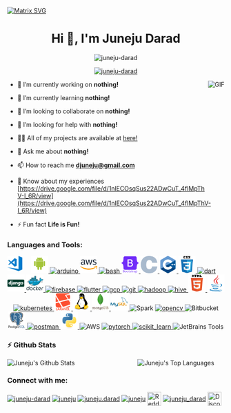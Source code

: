 [![Matrix SVG](https://raw.githubusercontent.com/rodrigograca31/rodrigograca31/master/matrix.svg)](https://www.youtube.com/watch?v=SDkAGkd4NLc) 

<h1 align="center">Hi 👋, I'm Juneju Darad</h1> 

<!--- <h3 align="center">A passionate learner from Bangladesh</h3> --->

<p align="center"> <img src="https://komarev.com/ghpvc/?username=juneju-darad&label=Profile%20views&color=0e75b6&style=flat" alt="juneju-darad" /> </p>

<p align="center"> <a href="https://github.com/ryo-ma/github-profile-trophy"><img src="https://github-profile-trophy.vercel.app/?username=juneju-darad" alt="juneju-darad" /></a> </p>

<img align="right" height="270px" alt="GIF" src="https://i.pinimg.com/originals/e4/26/70/e426702edf874b181aced1e2fa5c6cde.gif" />

- 🔭 I’m currently working on **nothing!**

- 🌱 I’m currently learning **nothing!**

- 👯 I’m looking to collaborate on **nothing!**

- 🤝 I’m looking for help with **nothing!**

- 👨‍💻 All of my projects are available at [here!](here!)

- 💬 Ask me about **nothing!**

- 📫 How to reach me **djuneju@gmail.com**

- 📄 Know about my experiences [https://drive.google.com/file/d/1nlECOsqSus22ADwCuT_4flMpThV-I_6R/view](https://drive.google.com/file/d/1nlECOsqSus22ADwCuT_4flMpThV-I_6R/view)

- ⚡ Fun fact **Life is Fun!**

<h3 align="left">Languages and Tools:</h3>
<p align="center"> <img align="left" alt="Visual Studio Code" width="35px" src="https://raw.githubusercontent.com/github/explore/80688e429a7d4ef2fca1e82350fe8e3517d3494d/topics/visual-studio-code/visual-studio-code.png" /> <a href="https://developer.android.com" target="_blank"> <img src="https://raw.githubusercontent.com/devicons/devicon/master/icons/android/android-original-wordmark.svg" alt="android" width="40" height="40"/> </a> <a href="https://www.arduino.cc/" target="_blank"> <img src="https://cdn.worldvectorlogo.com/logos/arduino-1.svg" alt="arduino" width="40" height="40"/> </a> <a href="https://aws.amazon.com" target="_blank"> <img src="https://raw.githubusercontent.com/devicons/devicon/master/icons/amazonwebservices/amazonwebservices-original-wordmark.svg" alt="aws" width="40" height="40"/> </a> <a href="https://www.gnu.org/software/bash/" target="_blank"> <img src="https://www.vectorlogo.zone/logos/gnu_bash/gnu_bash-icon.svg" alt="bash" width="40" height="40"/> </a> <a href="https://getbootstrap.com" target="_blank"> <img src="https://raw.githubusercontent.com/devicons/devicon/master/icons/bootstrap/bootstrap-plain-wordmark.svg" alt="bootstrap" width="40" height="40"/> </a> <a href="https://www.cprogramming.com/" target="_blank"> <img src="https://raw.githubusercontent.com/devicons/devicon/master/icons/c/c-original.svg" alt="c" width="40" height="40"/> </a> <a href="https://www.w3schools.com/cpp/" target="_blank"> <img src="https://raw.githubusercontent.com/devicons/devicon/master/icons/cplusplus/cplusplus-original.svg" alt="cplusplus" width="40" height="40"/> </a> <a href="https://www.w3schools.com/css/" target="_blank"> <img src="https://raw.githubusercontent.com/devicons/devicon/master/icons/css3/css3-original-wordmark.svg" alt="css3" width="40" height="40"/> </a> <a href="https://dart.dev" target="_blank"> <img src="https://www.vectorlogo.zone/logos/dartlang/dartlang-icon.svg" alt="dart" width="40" height="40"/> </a> <a href="https://www.djangoproject.com/" target="_blank"> <img src="https://raw.githubusercontent.com/devicons/devicon/master/icons/django/django-original.svg" alt="django" width="40" height="40"/> </a> <a href="https://www.docker.com/" target="_blank"> <img src="https://raw.githubusercontent.com/devicons/devicon/master/icons/docker/docker-original-wordmark.svg" alt="docker" width="40" height="40"/> </a> <a href="https://firebase.google.com/" target="_blank"> <img src="https://www.vectorlogo.zone/logos/firebase/firebase-icon.svg" alt="firebase" width="40" height="40"/> </a> <a href="https://flutter.dev" target="_blank"> <img src="https://www.vectorlogo.zone/logos/flutterio/flutterio-icon.svg" alt="flutter" width="40" height="40"/> </a> <a href="https://cloud.google.com" target="_blank"> <img src="https://www.vectorlogo.zone/logos/google_cloud/google_cloud-icon.svg" alt="gcp" width="40" height="40"/> </a> <a href="https://git-scm.com/" target="_blank"> <img src="https://www.vectorlogo.zone/logos/git-scm/git-scm-icon.svg" alt="git" width="40" height="40"/> </a> <a href="https://hadoop.apache.org/" target="_blank"> <img src="https://www.vectorlogo.zone/logos/apache_hadoop/apache_hadoop-icon.svg" alt="hadoop" width="40" height="40"/> </a> <a href="https://hive.apache.org/" target="_blank"> <img src="https://www.vectorlogo.zone/logos/apache_hive/apache_hive-icon.svg" alt="hive" width="40" height="40"/> </a> <a href="https://www.w3.org/html/" target="_blank"> <img src="https://raw.githubusercontent.com/devicons/devicon/master/icons/html5/html5-original-wordmark.svg" alt="html5" width="40" height="40"/> </a> <a href="https://www.java.com" target="_blank"> <img src="https://raw.githubusercontent.com/devicons/devicon/master/icons/java/java-original.svg" alt="java" width="40" height="40"/> </a> <a href="https://kubernetes.io" target="_blank"> <img src="https://www.vectorlogo.zone/logos/kubernetes/kubernetes-icon.svg" alt="kubernetes" width="40" height="40"/> </a> <a href="https://laravel.com/" target="_blank"> <img src="https://raw.githubusercontent.com/devicons/devicon/master/icons/laravel/laravel-plain-wordmark.svg" alt="laravel" width="40" height="40"/> </a> <a href="https://www.linux.org/" target="_blank"> <img src="https://raw.githubusercontent.com/devicons/devicon/master/icons/linux/linux-original.svg" alt="linux" width="40" height="40"/> </a> <a href="https://www.mongodb.com/" target="_blank"> <img src="https://raw.githubusercontent.com/devicons/devicon/master/icons/mongodb/mongodb-original-wordmark.svg" alt="mongodb" width="40" height="40"/> </a> <a href="https://www.mysql.com/" target="_blank"> <img src="https://raw.githubusercontent.com/devicons/devicon/master/icons/mysql/mysql-original-wordmark.svg" alt="mysql" width="40" height="40"/> </a> <a target="_blank"> <img title="Spark" alt="Spark" src="https://raw.githubusercontent.com/Thomas-George-T/Thomas-George-T/master/assets/apache_spark.svg" width="80" height="40" /> <a/> <a href="https://opencv.org/" target="_blank"> <img src="https://www.vectorlogo.zone/logos/opencv/opencv-icon.svg" alt="opencv" width="40" height="40"/> </a> <a target="_blank"> <img title="Bitbucket" alt="Bitbucket" src="https://raw.githubusercontent.com/Thomas-George-T/Thomas-George-T/master/assets/bitbucket.svg" height="40"/> </a> <a href="https://www.postgresql.org" target="_blank"> <img src="https://raw.githubusercontent.com/devicons/devicon/master/icons/postgresql/postgresql-original-wordmark.svg" alt="postgresql" width="40" height="40"/> </a> <a href="https://postman.com" target="_blank"> <img src="https://www.vectorlogo.zone/logos/getpostman/getpostman-icon.svg" alt="postman" width="40" height="40"/> </a> <a href="https://www.python.org" target="_blank"> <img src="https://raw.githubusercontent.com/devicons/devicon/master/icons/python/python-original.svg" alt="python" width="40" height="40"/> </a> <a target="_blank"> <img title="AWS" alt="AWS" src="https://raw.githubusercontent.com/Thomas-George-T/Thomas-George-T/master/assets/aws.svg" width="60" height="40"/> </a> <a href="https://pytorch.org/" target="_blank"> <img src="https://www.vectorlogo.zone/logos/pytorch/pytorch-icon.svg" alt="pytorch" width="40" height="40"/> </a> <a href="https://scikit-learn.org/" target="_blank"> <img src="https://upload.wikimedia.org/wikipedia/commons/0/05/Scikit_learn_logo_small.svg" alt="scikit_learn" width="40" height="40"/> </a> <a target="_blank"> <img src="https://simpleicons.org/icons/jetbrains.svg" alt="JetBrains Tools" height="40px"  /> </a> </p>

### :zap: Github Stats

<img align="left" src="https://github-readme-stats.vercel.app/api?username=juneju-darad&show_icons=true&count_private=true&theme=tokyonight&bg_color=24292e" alt="Juneju's Github Stats" width="60%">

<img src="https://github-readme-stats.vercel.app/api/top-langs/?username=juneju-darad&show_icons=true&hide_border=true&theme=radical" width="37%" alt="Juneju's Top Languages">

<h3 align="left">Connect with me:</h3>
<p align="left">
<a href="https://linkedin.com/in/juneju-darad" target="blank"><img align="center" src="https://raw.githubusercontent.com/peterthehan/peterthehan/master/assets/linkedin.svg" alt="juneju-darad" height="30" width="40" /></a>
<a href="https://kaggle.com/juneju" target="blank"><img align="center" src="https://cdn.jsdelivr.net/npm/simple-icons@3.0.1/icons/kaggle.svg" alt="juneju" height="30" width="40" /></a>
<a href="https://fb.com/juneju.darad" target="blank"><img align="center" src="https://raw.githubusercontent.com/peterthehan/peterthehan/master/assets/facebook.svg" alt="juneju.darad" height="30" width="40" /></a>
<a href="https://www.hackerrank.com/juneju" target="blank"><img align="center" src="https://cdn.jsdelivr.net/npm/simple-icons@3.0.1/icons/hackerrank.svg" alt="juneju" height="30" width="40" /></a>
<a href="https://www.reddit.com/user/juneju_darad" target="blank"><img align="center" title="Reddit" height="32" width="32" src="https://raw.githubusercontent.com/peterthehan/peterthehan/master/assets/reddit.svg"></a>
<a href="https://www.leetcode.com/juneju_darad" target="blank"><img align="center" src="https://cdn.jsdelivr.net/npm/simple-icons@3.0.1/icons/leetcode.svg" alt="juneju_darad" height="30" width="40" /></a>
<a href="https://discord.gg/  target="blank""><img align="center" title="Discord - Miku#0039" height="32" width="32" src="https://raw.githubusercontent.com/peterthehan/peterthehan/master/assets/discord.svg"></a>
</p>


